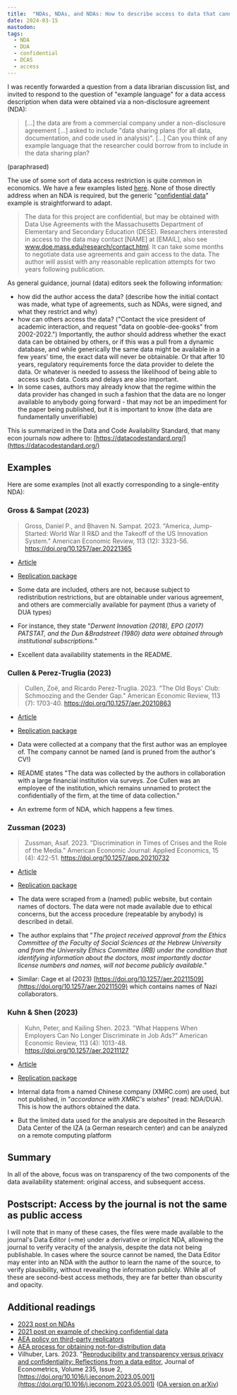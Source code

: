 ```yaml
---
title:  "NDAs, NDAs, and NDAs: How to describe access to data that cannot be published"
date: 2024-03-15
mastodon: 
tags:
  - NDA
  - DUA
  - confidential
  - DCAS
  - access
---
```


I was recently forwarded a question from a data librarian discussion list, and invited to respond to the question of "example language" for a data access description when data were obtained via a non-disclosure agreement (NDA):

> [...] the data are from a commercial company under a non-disclosure agreement [...] asked to include "data sharing plans (for all data, documentation, and code used in analysis)". [...] Can you think of any example language that the researcher could borrow from to include in the data sharing plan?

(paraphrased)

<!-- more -->

The use of some sort of data access restriction is quite common in economics. We have a few examples listed [here](https://social-science-data-editors.github.io/guidance/Requested_information_dcas.html). 
None of those directly address when an NDA is required, but the generic "[confidential data](https://social-science-data-editors.github.io/guidance/Requested_information_dcas.html#example-for-confidential-data)" example is straightforward to adapt.


>   The data for this project are confidential, but may be obtained with Data Use Agreements with the Massachusetts Department of Elementary and Secondary Education (DESE). Researchers interested in access to the data may contact [NAME] at [EMAIL], also see www.doe.mass.edu/research/contact.html. It can take some months to negotiate data use agreements and gain access to the data. The author will assist with any reasonable replication attempts for two years following publication.

As general guidance, journal (data) editors seek the following information:

-  how did the author access the data? (describe how the initial contact was made, what type of agreements, such as NDAs, were signed, and what they restrict and why)
-   how can others​ access the data? ("Contact the vice president of academic interaction, and request "data on gooble-dee-gooks" from 2002-2022.") Importantly, the author should address whether the exact data can be obtained by others, or if this was a pull from a dynamic database, and while generically the same data might be available in a few years' time, the exact data will never be obtainable. Or that after 10 years, regulatory requirements force the data provider to delete the data. Or whatever is needed to assess the likelihood of being able to access such data. Costs and delays are also important.
-  In some cases, authors may already know that the regime within the data provider has changed in such a fashion that the data are no longer available to anybody going forward - that may not be an impediment for the paper being published, but it is important to know (the data are fundamentally unverifiable)


This is summarized in the Data and Code Availability Standard, that many econ journals now adhere to: [https://datacodestandard.org/](https://datacodestandard.org/)

## Examples

Here are some examples (not all exactly corresponding to a single-entity NDA):

### Gross & Sampat (2023) 

> Gross, Daniel P., and Bhaven N. Sampat. 2023. "America, Jump-Started: World War II R&D and the Takeoff of the US Innovation System." American Economic Review, 113 (12): 3323-56. https://doi.org/10.1257/aer.20221365

- [Article](https://doi.org/10.1257/aer.20221365)
- [Replication package](https://doi.org/10.3886/E192375V1)

-  Some data are included, others are not, because subject to redistribution restrictions, but are obtainable under various agreement, and others are commercially available for payment (thus a variety of DUA types)
- For instance, they state "*Derwent Innovation (2018), EPO (2017) PATSTAT, and the Dun &Bradstreet (1980) data were obtained through institutional subscriptions.*"
- Excellent data availability statements in the README.


### Cullen & Perez-Truglia (2023) 

> Cullen, Zoë, and Ricardo Perez-Truglia. 2023. "The Old Boys' Club: Schmoozing and the Gender Gap." American Economic Review, 113 (7): 1703-40. https://doi.org/10.1257/aer.20210863

- [Article](https://doi.org/10.1257/aer.20210863)
- [Replication package](https://doi.org/10.3886/E182243V1)

-  Data were collected at a company that the first author was an employee of. The company cannot be named (and is pruned from the author's CV!)
- README states "The data was collected by the authors in collaboration with a large financial institution via surveys. Zoe Cullen was an employee of the institution, which remains unnamed to protect the confidentially of the firm, at the time of data collection."
- An extreme form of NDA, which happens a few times.


### Zussman (2023) 

> Zussman, Asaf. 2023. "Discrimination in Times of Crises and the Role of the Media." American Economic Journal: Applied Economics, 15 (4): 422-51. https://doi.org/10.1257/app.20210732

- [Article](https://doi.org/10.1257/app.20210732)
- [Replication package](https://doi.org/10.3886/E175242V1)

-  The data were scraped from a (named) public website, but contain names of doctors. The data were not made available due to ethical concerns, but the access procedure (repeatable by anybody) is described in detail.
- The author explains that  "*The project received approval from the Ethics Committee of the Faculty of Social Sciences at the Hebrew University and from the University Ethics Committee (IRB) under the condition that identifying information about the doctors, most importantly doctor license numbers and names, will not become publicly available.*"
- Similar:  Cage et al (2023) [https://doi.org/10.1257/aer.20211509](https://doi.org/10.1257/aer.20211509) which contains names of Nazi collaborators.


### Kuhn &  Shen (2023)  

> Kuhn, Peter, and Kailing Shen. 2023. "What Happens When Employers Can No Longer Discriminate in Job Ads?" American Economic Review, 113 (4): 1013-48. https://doi.org/10.1257/aer.20211127

- [Article](https://doi.org/10.1257/aer.20211127)
- [Replication package](https://doi.org/10.3886/E183021V1)

- Internal data from a named Chinese company (XMRC.com) are used, but not published, in "*accordance with XMRC's wishes*" (read: NDA/DUA). This is how the authors obtained the data.
- But the limited data used for the analysis are deposited in the Research Data Center of the IZA (a German research center) and can be analyzed on a remote computing platform

## Summary

In all of the above, focus was on transparency of the two components of the data availability statement: original access, and subsequent access. 

## Postscript: Access by the journal is not the same as public access

I will note that in many of these cases, the files were made available to the journal's Data Editor (=me) under a derivative or implicit NDA, allowing the journal to verify veracity of the analysis, despite the data not being publishable. In cases where the source cannot be named, the Data Editor may enter into an NDA with the author to learn the name of the source, to verify plausibility, without revealing the information publicly. While all of these are second-best access methods, they are far better than obscurity and opacity.



## Additional readings

- [2023 post on NDAs](https://aeadataeditor.github.io/posts/2023-11-01-ndas.html)
- [2021 post on example of checking confidential data](https://aeadataeditor.github.io/aea-de-guidance/2021-10-28-reproducibility-restricted-france.html)
- [AEA policy on third-party replicators](https://www.aeaweb.org/journals/data/policy-third-party)
- [AEA process for obtaining not-for-distribution data](https://aeadataeditor.github.io/aea-de-guidance/sharing-restricted-data)
- Vilhuber, Lars. 2023. "[Reproducibility and transparency versus privacy and confidentiality: Reflections from a data editor](https://doi.org/10.1016/j.jeconom.2023.05.001), Journal of Econometrics, Volume 235, Issue 2, [https://doi.org/10.1016/j.jeconom.2023.05.001](https://doi.org/10.1016/j.jeconom.2023.05.001) ([OA version on arXiv](https://doi.org/10.48550/arXiv.2305.14478))

